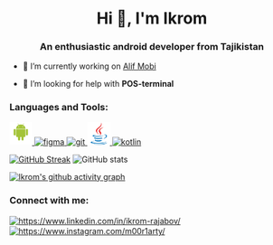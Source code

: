 <h1 align="center">Hi 👋, I'm Ikrom</h1>
<h3 align="center">An enthusiastic android developer from Tajikistan</h3>

- 🔭 I’m currently working on [Alif Mobi](https://alif.tj/ru/mobi)

- 🤝 I’m looking for help with **POS-terminal**

<h3 align="left">Languages and Tools:</h3>
<p align="left"> <a href="https://developer.android.com" target="_blank" rel="noreferrer"> <img src="https://raw.githubusercontent.com/devicons/devicon/master/icons/android/android-original-wordmark.svg" alt="android" width="40" height="40"/> </a> <a href="https://www.figma.com/" target="_blank" rel="noreferrer"> <img src="https://www.vectorlogo.zone/logos/figma/figma-icon.svg" alt="figma" width="40" height="40"/> </a> <a href="https://git-scm.com/" target="_blank" rel="noreferrer"> <img src="https://www.vectorlogo.zone/logos/git-scm/git-scm-icon.svg" alt="git" width="40" height="40"/> </a> <a href="https://www.java.com" target="_blank" rel="noreferrer"> <img src="https://raw.githubusercontent.com/devicons/devicon/master/icons/java/java-original.svg" alt="java" width="40" height="40"/> </a> <a href="https://kotlinlang.org" target="_blank" rel="noreferrer"> <img src="https://www.vectorlogo.zone/logos/kotlinlang/kotlinlang-icon.svg" alt="kotlin" width="40" height="40"/> </a> </p>


[![GitHub Streak](https://github-readme-streak-stats.herokuapp.com/?user=m00r1arty&theme=dark)](https://git.io/streak-stats)
![GitHub stats](https://github-readme-stats.vercel.app/api?username=m00r1arty&show_icons=true&theme=radical)

[![Ikrom's github activity graph](https://github-readme-activity-graph.vercel.app/graph?username=m00r1arty&theme=dracula)](https://github.com/m00r1arty/github-readme-activity-graph)





<h3 align="left">Connect with me:</h3>
<p align="left">
<a href="https://linkedin.com/in/https://www.linkedin.com/in/ikrom-rajabov/" target="blank"><img align="center" src="https://raw.githubusercontent.com/rahuldkjain/github-profile-readme-generator/master/src/images/icons/Social/linked-in-alt.svg" alt="https://www.linkedin.com/in/ikrom-rajabov/" height="30" width="40" /></a>
<a href="https://www.instagram.com/m00r1arty/" target="blank"><img align="center" src="https://raw.githubusercontent.com/rahuldkjain/github-profile-readme-generator/master/src/images/icons/Social/instagram.svg" alt="https://www.instagram.com/m00r1arty/" height="30" width="40" /></a>
</p>
